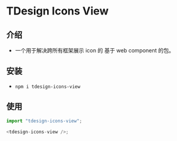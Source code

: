 # TDesign Icons View

## 介绍

- 一个用于解决跨所有框架展示 icon 的 基于 web component 的包。

## 安装

- `npm i tdesign-icons-view`

## 使用

```js
import "tdesign-icons-view";

<tdesign-icons-view />;
```
